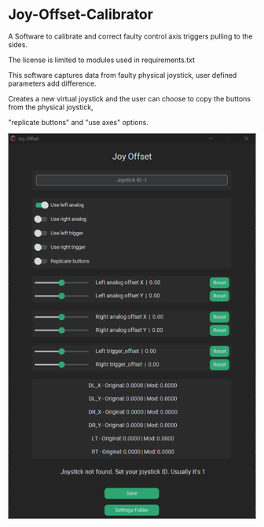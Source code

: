 # Joy-Offset-Calibrator
<p>A Software to calibrate and correct faulty control axis triggers pulling to the sides.</p>
<p>The license is limited to modules used in requirements.txt</p>

<p>This software captures data from faulty physical joystick, user defined parameters add difference.</p>
<p>Creates a new virtual joystick and the user can choose to copy the buttons from the physical joystick,</p>
<p>"replicate buttons" and "use axes" options.</p>


![alt text](https://raw.githubusercontent.com/Suundumused/Joy-Offset-Calibrator/main/ico/Captura%20de%20tela%202023-12-03%20173530.png)
